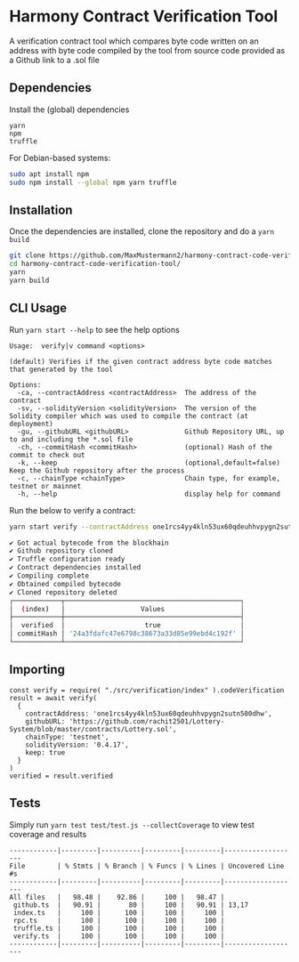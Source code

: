 # Harmony Contract Verification Tool
A verification contract tool which compares byte code written on an address with byte code compiled by the tool from source code provided as a Github link to a .sol file

## Dependencies
Install the (global) dependencies
```
yarn
npm
truffle
```
For Debian-based systems:
```bash
sudo apt install npm
sudo npm install --global npm yarn truffle
```

## Installation
Once the dependencies are installed, clone the repository and do a ``yarn build``
```bash
git clone https://github.com/MaxMustermann2/harmony-contract-code-verification-tool.git
cd harmony-contract-code-verification-tool/
yarn
yarn build
```

## CLI Usage
Run ```yarn start --help``` to see the help options
```
Usage:  verify|v command <options>

(default) Verifies if the given contract address byte code matches that generated by the tool

Options:
  -ca, --contractAddress <contractAddress>  The address of the contract
  -sv, --solidityVersion <solidityVersion>  The version of the Solidity compiler which was used to compile the contract (at deployment)
  -gu, --githubURL <githubURL>              Github Repository URL, up to and including the *.sol file
  -ch, --commitHash <commitHash>            (optional) Hash of the commit to check out
  -k, --keep                                (optional,default=false) Keep the Github repository after the process
  -c, --chainType <chainType>               Chain type, for example, testnet or mainnet
  -h, --help                                display help for command
```

Run the below to verify a contract:
```bash
yarn start verify --contractAddress one1rcs4yy4kln53ux60qdeuhhvpygn2sutn500dhw --githubURL https://github.com/rachit2501/Lottery-System/blob/master/contracts/Lottery.sol --chainType testnet --solidityVersion 0.4.17

✔ Got actual bytecode from the blockhain
✔ Github repository cloned
✔ Truffle configuration ready
✔ Contract dependencies installed
✔ Compiling complete
✔ Obtained compiled bytecode
✔ Cloned repository deleted
┌────────────┬────────────────────────────────────────────┐
│  (index)   │                   Values                   │
├────────────┼────────────────────────────────────────────┤
│  verified  │                    true                    │
│ commitHash │ '24a3fdafc47e6798c38673a33d85e99ebd4c192f' │
└────────────┴────────────────────────────────────────────┘
```

## Importing
```
const verify = require( "./src/verification/index" ).codeVerification
result = await verify(
  {
    contractAddress: 'one1rcs4yy4kln53ux60qdeuhhvpygn2sutn500dhw',
    githubURL: 'https://github.com/rachit2501/Lottery-System/blob/master/contracts/Lottery.sol',
    chainType: 'testnet',
    solidityVersion: '0.4.17',
    keep: true
  }
)
verified = result.verified
```

## Tests
Simply run ```yarn test test/test.js --collectCoverage``` to view test coverage and results
```
------------|---------|----------|---------|---------|-------------------
File        | % Stmts | % Branch | % Funcs | % Lines | Uncovered Line #s
------------|---------|----------|---------|---------|-------------------
All files   |   98.48 |    92.86 |     100 |   98.47 |                   
 github.ts  |   90.91 |       80 |     100 |   90.91 | 13,17             
 index.ts   |     100 |      100 |     100 |     100 |                   
 rpc.ts     |     100 |      100 |     100 |     100 |                   
 truffle.ts |     100 |      100 |     100 |     100 |                   
 verify.ts  |     100 |      100 |     100 |     100 |                   
------------|---------|----------|---------|---------|-------------------
```
